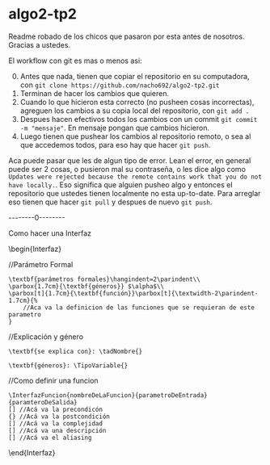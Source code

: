 # algo2-tp2

Readme robado de los chicos que pasaron por esta antes de nosotros.
Gracias a ustedes.

El workflow con git es mas o menos asi:

0. Antes que nada, tienen que copiar el repositorio en su computadora, con ```git clone https://github.com/nacho692/algo2-tp2.git```
1. Terminan de hacer los cambios que quieren.
2. Cuando lo que hicieron esta correcto (no pusheen cosas incorrectas), agreguen los cambios a su copia local del repositorio, con ```git add .```
3. Despues hacen efectivos todos los cambios con un commit ```git commit -m "mensaje"```. En mensaje pongan que cambios hicieron.
4. Luego tienen que pushear los cambios al repositorio remoto, o sea al que accedemos todos, para eso hay que hacer ```git push```.

Aca puede pasar que les de algun tipo de error. Lean el error, en general puede ser 2 cosas, o pusieron mal su contraseña, o les dice algo como ```Updates were rejected because the remote contains work that you do not have locally.```. Eso significa que alguien pusheo algo y entonces el repositorio que ustedes tienen localmente no esta up-to-date. Para arreglar eso tienen que hacer ```git pull``` y despues de nuevo ```git push```. 



--------0--------

Como hacer una Interfaz

\begin{Interfaz}


//Parámetro Formal

	\textbf{parámetros formales}\hangindent=2\parindent\\
	\parbox{1.7cm}{\textbf{géneros}} $\alpha$\\
	\parbox[t]{1.7cm}{\textbf{función}}\parbox[t]{\textwidth-2\parindent-1.7cm}{%
		//Aca va la definicion de las funciones que se requieran de este parametro
	}

//Explicación y género

	\textbf{se explica con}: \tadNombre{}

	\textbf{géneros}: \TipoVariable{}


//Como definir una funcion
	
	\InterfazFuncion{nombreDeLaFuncion}{parametroDeEntrada}{paramteroDeSalida}
	[] //Acá va la precondicón
	{} //Acá va la postcondición
	[] //Acá va la complejidad
	[] //Acá va una descripción
	[] //Acá va el aliasing

\end{Interfaz}



